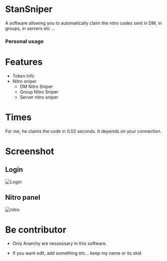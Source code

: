 # StanSniper

A software allowing you to automatically claim the nitro codes sent in DM, in groups, in servers etc ...

### Personal usage

# Features

- Token Info
- Nitro sniper
  - DM Nitro Sniper
  - Group Nitro Sniper
  - Server nitro sniper
  
# Times

For me, he claims the code in 0.02 seconds. It depends on your connection.

# Screenshot

## Login

![Login](https://cdn.discordapp.com/attachments/759464492907626540/770245018433617930/unknown.png)

## Nitro panel

![nitro](https://media.discordapp.net/attachments/759464492907626540/770245411301490708/unknown.png)

# Be contributor

- Only Anarchy are nessessary in this software.

- If you want edit, add something etc... keep my name or its skid
